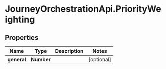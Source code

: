 # JourneyOrchestrationApi.PriorityWeighting

## Properties

Name | Type | Description | Notes
------------ | ------------- | ------------- | -------------
**general** | **Number** |  | [optional] 


